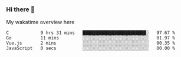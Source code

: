 ### Hi there 👋

<!--
**Jassy930/Jassy930** is a ✨ _special_ ✨ repository because its `README.md` (this file) appears on your GitHub profile.

Here are some ideas to get you started:

- 🔭 I’m currently working on ...
- 🌱 I’m currently learning ...
- 👯 I’m looking to collaborate on ...
- 🤔 I’m looking for help with ...
- 💬 Ask me about ...
- 📫 How to reach me: ...
- 😄 Pronouns: ...
- ⚡ Fun fact: ...
-->

My wakatime overview here
<!--START_SECTION:waka-->
```text
C            9 hrs 31 mins   ████████████████████████░   97.67 % 
Go           11 mins         ░░░░░░░░░░░░░░░░░░░░░░░░░   01.97 % 
Vue.js       2 mins          ░░░░░░░░░░░░░░░░░░░░░░░░░   00.35 % 
JavaScript   0 secs          ░░░░░░░░░░░░░░░░░░░░░░░░░   00.00 %
```
<!--END_SECTION:waka-->
